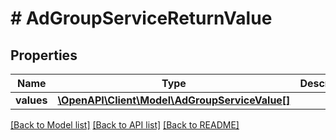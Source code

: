# # AdGroupServiceReturnValue

## Properties

Name | Type | Description | Notes
------------ | ------------- | ------------- | -------------
**values** | [**\OpenAPI\Client\Model\AdGroupServiceValue[]**](AdGroupServiceValue.md) |  | [optional]

[[Back to Model list]](../../README.md#models) [[Back to API list]](../../README.md#endpoints) [[Back to README]](../../README.md)
